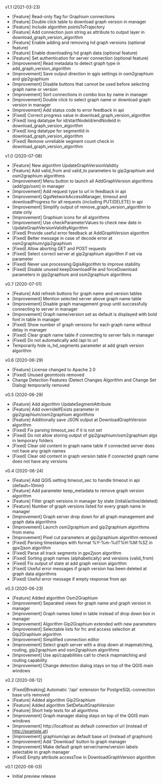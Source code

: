 v1.1 (2021-03-23)

 * [Feature] Read-only flag for Graphium connections
 * [Feature] Double click table to download graph version in manager
 * [Feature] Include algorithm pointsToTrajectory
 * [Feature] Add connection json string as attribute to output layer in download_graph_version_algorithm
 * [Feature] Enable adding and removing hd graph versions (optional feature)
 * [Feature] Enable downloading hd graph data (optional feature)
 * [Feature] Set authentication for server connection (optional feature)
 * [Improvement] Read metadata to detect graph type in add_graph_version_algorithm
 * [Improvement] Save output direction in qgis settings in osm2graphium and gip2graphium
 * [Improvement] Disable buttons that cannot be used before selecting graph name or version
 * [Improvement] Sort connections in combo box by name in manager
 * [Improvement] Double click to select graph name or download graph version in manager
 * [Improvement] Add status code to error feedback in api
 * [Fixed] Correct progress value in download_graph_version_algorithm
 * [Fixed] long datatype for id/startNodeId/endNodeId in  download_graph_version_algorithm
 * [Fixed] long datatype for segmentId in  download_graph_version_algorithm
 * [Fixed] Remove unreliable segment count check in download_graph_version_algorithm 

v1.0 (2020-07-08)

 * [Feature] New algorithm UpdateGraphVersionValidity
 * [Feature] Add valid_from and valid_to parameters to gip2graphium  and osm2graphium algorithms
 * [Improvement] Menu button to launch all AddGraphVersion algorithms (add/gip/osm) in manager
 * [Improvement] Add request type to url in feedback in api
 * [Improvement] QgsNetworkAccessManager, timeout and downloadProgress for all requests (including PUT/DELETE) in api
 * [Improvement] Simplify output of remove_graph_version_algorithm to state only
 * [Improvement] Graphium icons for all algorithms
 * [Improvement] Use checkParameterValues to check new date in UpdateGraphVersionValidityAlgorithm
 * [Fixed] Provide useful error feedback at AddGraphVersion algorithm
 * [Fixed] Better message in case of decode error at osm2graphium/gip2graphium
 * [Fixed] Allow aborting GET and POST requests
 * [Fixed] Select correct server at gip2graphium algorithm if set via parameter
 * [Fixed] Never use processing.QgisAlgorithm to improve stability
 * [Fixed] Disable unused keepDownloadFile and forceDownload parameters in gip2graphium and osm2graphium algorithms

v0.7 (2020-07-01)

 * [Feature] Add refresh buttons for graph name and version tables
 * [Improvement] Mention selected server above graph name table
 * [Improvement] Disable graph management group until successfully connecting to server in manager
 * [Improvement] Graph name/version set as default is displayed with bold font in table in manager
 * [Fixed] Show number of graph versions for each graph name without delay in manager
 * [Fixed] Clear graph name table if connecting to server fails in manager
 * [Fixed] Do not automatically add /api to url
 * Temporarily hide is_hd_segments parameter at add graph version algorithm

v0.6 (2020-06-29)

 * [Feature] License changed to Apache 2.0
 * [Fixed] Unused geomtools removed
 * Change Detection Features (Detect Changes Algorithm and Change Set Dialog) temporarily removed

v0.5 (2020-06-29)

 * [Feature] Add algorithm UpdateSegmentAttribute
 * [Feature] Add overrideIfExists parameter in gip2graphium/osm2graphium algorithms
 * [Feature] Additionally save JSON output at DownloadGraphVersion algorithm
 * [Fixed] Fix parsing timeout_sec if it is not set
 * [Fixed] Do not allow storing output of gip2graphium/osm2graphium algs in temporary folders
 * [Fixed] Clear old content in graph name table if connected server does not have any graph names
 * [Fixed] Clear old content in graph version table if connected graph name does not have any versions
 
 v0.4 (2020-06-24)
 
 * [Feature] Add QGIS setting timeout_sec to handle timeout in api (default=10min)
 * [Feature] Add parameter keep_metadata to remove graph version algorithm
 * [Feature] Filter graph versions in manager by state (inital/active/deleted)
 * [Feature] Number of graph versions listed for every graph name in manager
 * [Improvement] Graph server drop down for all graph management and graph data algorithms
 * [Improvement] Launch osm2graphium and gip2graphium algorithms from menu
 * [Improvement] Pixel cut parameters at gip2graphium algorithm removed
 * [Fixed] Parsing timestamps with format %Y-%m-%dT%H:%M:%SZ in gpx2json algorithm
 * [Fixed] Parse all track segments in gpx2json algorithm
 * [Fixed] Sorting graph names (alphabetically) and versions (valid_from)
 * [Fixed] Fix output of state at add graph version algorithm
 * [Fixed] Useful error messages if graph version has been deleted at graph data algorithms
 * [Fixed] Useful error message if empty response from api
 
 v0.3 (2020-06-23)
 
 * [Feature] Added algorithm Osm2Graphium
 * [Improvement] Separated views for graph name and graph version in manager
 * [Improvement] Graph names listed in table instead of drop down box in manager
 * [Improvement] Algorithm Gip2Graphium extended with new parameters
 * [Improvement] Selectable lists for frc and access selection at Gip2Graphium algorithm
 * [Improvement] Simplified connection editor
 * [Improvement] Select graph server with a drop down at mapmatching, routing, gip2graphium and osm2graphium algorithms
 * [Improvement] Use api/capabilities call to check mapmatching and routing capability
 * [Improvement] Change detection dialog stays on top of the QGIS main windows
 
v0.2 (2020-06-12)
 
 * [Fixed|Breaking] Automatic '/api' extension for PostgreSQL-connection base urls removed
 * [Feature] Added algorithm Gip2Graphium
 * [Feature] Added algorithm SetDefaultGraphVersion
 * [Feature] Short help texts for all algorithms
 * [Improvement] Graph manager dialog stays on top of the QGIS main windows
 * [Improvement] http://localhost as default connection url (instead of http://example.at)
 * [Improvement] graphium/api as default base url (instead of graphium)
 * [Improvement] Add 'Download' button to graph manager
 * [Improvement] Make default graph server/name/version labels selectable in graph manager
 * [Fixed] Empty attribute accessTow in DownloadGraphVersion algorithm
 
 v0.1 (2020-06-03)
 
 * Initial preview release